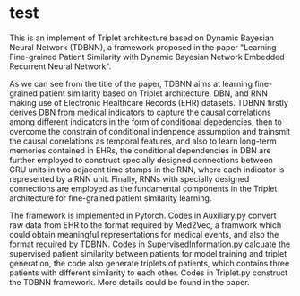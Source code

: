 # test
This is an implement of Triplet architecture based on Dynamic Bayesian Neural Network (TDBNN), a framework proposed in the paper "Learning Fine-grained Patient Similarity with Dynamic Bayesian Network Embedded Recurrent Neural Network".

As we can see from the title of the paper, TDBNN aims at learning fine-grained patient similarity based on Triplet architecture, DBN, and RNN making use of Electronic Healthcare Records (EHR) datasets. TDBNN firstly derives DBN from medical indicators to capture the causal correlations among different indicators in the form of conditional depedencies, then to overcome the constrain of conditional indenpence assumption and trainsmit the causal correlations as temporal features, and also to learn long-term memories contained in EHRs, the conditional dependencies in DBN are further employed to construct specially designed connections between GRU units in two adjacent time stamps in the RNN, where each indicator is represented by a RNN unit. Finally, RNNs with specially designed connections are employed as the fundamental components in the Triplet architecture for fine-grained patient similarity learning.

The framework is implemented in Pytorch. Codes in Auxiliary.py convert raw data from EHR to the format required by Med2Vec, a framwork which could obtain meaningful representations for medical events, and also the format required by TDBNN. Codes in SupervisedInformation.py calcuate the supervised patient similarity between patients for model training and triplet generation, the code also generate triplets of patients, which contains three patients with different similarity to each other. Codes in Triplet.py construct the TDBNN framework. More details could be found in the paper.
